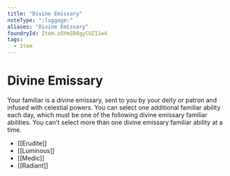 ```yaml
---
title: "Divine Emissary"
noteType: ":luggage:"
aliases: "Divine Emissary"
foundryId: Item.zOYmZ08gyCUZ11w4
tags:
  - Item
---
```


# Divine Emissary

Your familiar is a divine emissary, sent to you by your deity or patron and infused with celestial powers. You can select one additional familiar ability each day, which must be one of the following divine emissary familiar abilities. You can't select more than one divine emissary familiar ability at a time.

*   [[Erudite]]
*   [[Luminous]]
*   [[Medic]]
*   [[Radiant]]
